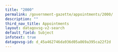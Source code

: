 ```yaml
---
title: "2000"
permalink: /government-gazette/appointments/2000/
description: ""
third_nav_title: Appointments
layout: datagovsg-v2-search
default_field: Subject
infotext: true
datagovsg-id: d_45a462746da936d05a869a395ca22f2d
---
```

